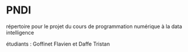 # PNDI
répertoire pour le projet du cours de programmation numérique à la data intelligence

étudiants : Goffinet Flavien et Daffe Tristan
